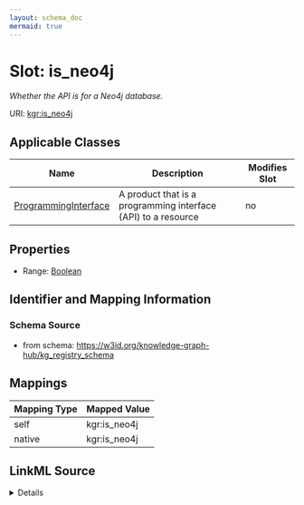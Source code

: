 ```yaml
---
layout: schema_doc
mermaid: true
---
```




# Slot: is_neo4j


_Whether the API is for a Neo4j database._





URI: [kgr:is_neo4j](https://w3id.org/bridge2ai/data-sheets-schema/is_neo4j)



<!-- no inheritance hierarchy -->





## Applicable Classes

| Name | Description | Modifies Slot |
| --- | --- | --- |
| [ProgrammingInterface](ProgrammingInterface.html) | A product that is a programming interface (API) to a resource |  no  |







## Properties

* Range: [Boolean](Boolean.html)





## Identifier and Mapping Information







### Schema Source


* from schema: https://w3id.org/knowledge-graph-hub/kg_registry_schema




## Mappings

| Mapping Type | Mapped Value |
| ---  | ---  |
| self | kgr:is_neo4j |
| native | kgr:is_neo4j |




## LinkML Source

<details>
```yaml
name: is_neo4j
description: Whether the API is for a Neo4j database.
from_schema: https://w3id.org/knowledge-graph-hub/kg_registry_schema
rank: 1000
alias: is_neo4j
owner: ProgrammingInterface
domain_of:
- ProgrammingInterface
range: boolean

```
</details>
